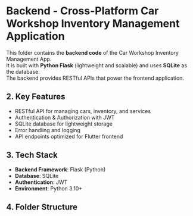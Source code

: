 # Backend - Cross-Platform Car Workshop Inventory Management Application

This folder contains the **backend code** of the Car Workshop Inventory Management App.  
It is built with **Python Flask** (lightweight and scalable) and uses **SQLite** as the database.  
The backend provides RESTful APIs that power the frontend application.

## 2. Key Features
- RESTful API for managing cars, inventory, and services  
- Authentication & Authorization with JWT  
- SQLite database for lightweight storage  
- Error handling and logging  
- API endpoints optimized for Flutter frontend  

## 3. Tech Stack
- **Backend Framework**: Flask (Python)  
- **Database**: SQLite  
- **Authentication**: JWT  
- **Environment**: Python 3.10+  

## 4. Folder Structure


